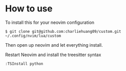# How to use
 
To install this for your neovim configuration

```
$ git clone git@github.com:charliehuang09/custom.git ~/.config/nvim/lua/custom
```

Then open up neovim and let everything install.

Restart Neovim and install the treesitter syntax

```
:TSInstall python
```
